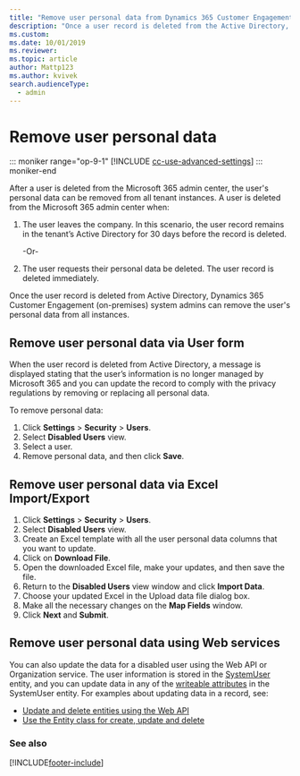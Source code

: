 ```yaml
---
title: "Remove user personal data from Dynamics 365 Customer Engagement (on-premises)"
description: "Once a user record is deleted from the Active Directory, system admins can follow these steps to remove the user's personal data from all instances."
ms.custom: 
ms.date: 10/01/2019
ms.reviewer:
ms.topic: article
author: Mattp123
ms.author: kvivek
search.audienceType: 
  - admin
---
```

# Remove user personal data

::: moniker range="op-9-1"
[!INCLUDE [cc-use-advanced-settings](../includes/cc-use-advanced-settings.md)]
::: moniker-end

After a user is deleted from the Microsoft 365 admin center, the user's personal data can be removed from all tenant instances. A user is deleted from the Microsoft 365 admin center when:

1. The user leaves the company. In this scenario, the user record remains in the tenant’s Active Directory for 30 days before the record is deleted.

   -Or-

2. The user requests their personal data be deleted. The user record is deleted immediately.

Once the user record is deleted from Active Directory, Dynamics 365 Customer Engagement (on-premises) system admins can remove the user's personal data from all instances.

## Remove user personal data via User form

When the user record is deleted from Active Directory, a message is displayed stating that the user’s information is no longer managed by Microsoft 365 and you can update the record to comply with the privacy regulations by removing or replacing all personal data.

To remove personal data:

1. Click **Settings** > **Security** > **Users**.
2. Select **Disabled Users** view.
3. Select a user.
5. Remove personal data, and then click **Save**.

## Remove user personal data via Excel Import/Export

1. Click **Settings** > **Security** > **Users**.
2. Select **Disabled Users** view.
3. Create an Excel template with all the user personal data columns that you want to update.  
4. Click on **Download File**.
5. Open the downloaded Excel file, make your updates, and then save the file.
6. Return to the **Disabled Users** view window and click **Import Data**.
7. Choose your updated Excel in the Upload data file dialog box.
8. Make all the necessary changes on the **Map Fields** window.
9. Click **Next** and **Submit**.

## Remove user personal data using Web services

You can also update the data for a disabled user using the Web API or Organization service. The user information is stored in the [SystemUser](/powerapps/developer/common-data-service/reference/entities/systemuser) entity, and you can update data in any of the [writeable attributes](/powerapps/developer/common-data-service/reference/entities/systemuser#writable-attributes) in the SystemUser entity. For examples about updating data in a record, see: 

- [Update and delete entities using the Web API](/powerapps/developer/data-platform/webapi/update-delete-entities-using-web-api)
- [Use the Entity class for create, update and delete](/powerapps/developer/data-platform/org-service/entity-operations-update-delete)

### See also



[!INCLUDE[footer-include](../../../includes/footer-banner.md)]
